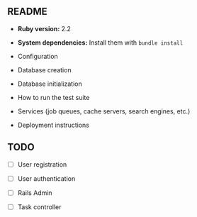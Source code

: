 ## README

* **Ruby version:** 2.2
* **System dependencies:** Install them with `bundle install`
* Configuration

* Database creation

* Database initialization

* How to run the test suite

* Services (job queues, cache servers, search engines, etc.)

* Deployment instructions

## TODO

- [ ] User registration
- [ ] User authentication
- [ ] Rails Admin
- [ ] Task controller


